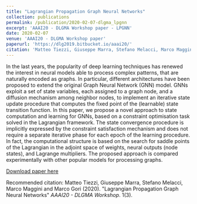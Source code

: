 ```yaml
---
title: "Lagrangian Propagation Graph Neural Networks"
collection: publications
permalink: /publication/2020-02-07-dlgma_lpgnn
excerpt: 'AAAI20 - DLGMA Workshop paper - LPGNN'
date: 2020-02-07
venue: 'AAAI20 - DLGMA Workshop paper'
paperurl: 'https://dlg2019.bitbucket.io/aaai20/'
citation: 'Matteo Tiezzi, Giuseppe Marra, Stefano Melacci, Marco Maggini and Marco Gori (2020). &quot;Lagrangian Propagation Graph Neural Networks &quot; <i>AAAI20 - DLGMA Workshop</i>. 1(3).'
---
```

In the last years, the popularity of deep learning techniques has
renewed the interest in neural models able to process complex
patterns, that are naturally encoded as graphs. In particular,
different architectures have been proposed to extend the original Graph Neural Network (GNN) model. GNNs exploit a
set of state variables, each assigned to a graph node, and a
diffusion mechanism among neighbor nodes, to implement an
iterative state update procedure that computes the fixed point
of the (learnable) state transition function. In this paper, we
propose a novel approach to state computation and learning for
GNNs, based on a constraint optimisation task solved in the
Lagrangian framework. The state convergence procedure is
implicitly expressed by the constraint satisfaction mechanism
and does not require a separate iterative phase for each epoch
of the learning procedure. In fact, the computational structure
is based on the search for saddle points of the Lagrangian in
the adjoint space of weights, neural outputs (node states), and
Lagrange multipliers. The proposed approach is compared experimentally with other popular models for processing graphs.

[Download paper here](http://mtiezzi.github.io/files/DLGMA_2020_paper_28.pdf)

Recommended citation: Matteo Tiezzi, Giuseppe Marra, Stefano Melacci, Marco Maggini and Marco Gori (2020). "Lagrangian Propagation Graph Neural Networks" <i>AAAI20 - DLGMA Workshop</i>. 1(3).